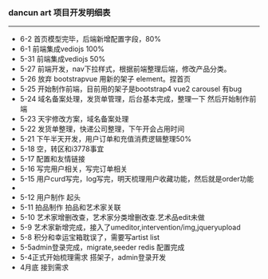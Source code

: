 ### dancun art 项目开发明细表
---
- 6-2  首页模型完毕，后端新增配置字段，80%
- 6-1  前端集成vediojs 100%
- 5-31 前端集成vediojs 50%
- 5-27 前端开发，nav下拉样式，根据前端整理后端，修改产品分类。
- 5-26 放弃 bootstrapvue 用新的架子 element。捏首页
- 5-25 开始制作前端，目前用的架子是bootstrap4 vue2 carousel 有bug
- 5-24 域名备案处理，发货单管理，后台基本完成，整理一下 然后开始制作前端
- 5-23 天宇修改方案，域名备案处理
- 5-22 发货单整理，快递公司整理，下午开会占用时间
- 5-21 下午半天开发，用户订单和充值消费逻辑整理50%
- 5-18 空，转区和i3778事宜
- 5-17 配置和友情链接
- 5-16 写完用户相关，写完订单相关
- 5-15 用户curd写完，log写完，明天梳理用户收藏功能，然后就是order功能
- 
- 5-12 用户制作 起头
- 5-11 拍品制作 拍品和艺术家关联
- 5-10 艺术家增删改查，艺术家分类增删改查.艺术品edit未做
- 5-9 艺术家新增完成，接入了umeditor,intervention/img,jqueryupload
- 5-8 积分和幸运宝箱耽误了，需要写artist list
- 5-5admin登录完成，migrate,seeder redis 配置完成
- 5-4正式开始梳理需求 搭架子，admin登录开发
- 4月底 接到需求

